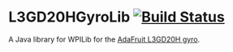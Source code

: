 # L3GD20HGyroLib [![Build Status](https://travis-ci.org/Team4761/L3GD20HGyroLib.svg?branch=master)](https://travis-ci.org/Team4761/L3GD20HGyroLib)
A Java library for WPILib for the [AdaFruit L3GD20H gyro](https://cdn-shop.adafruit.com/datasheets/L3GD20H.pdf).
